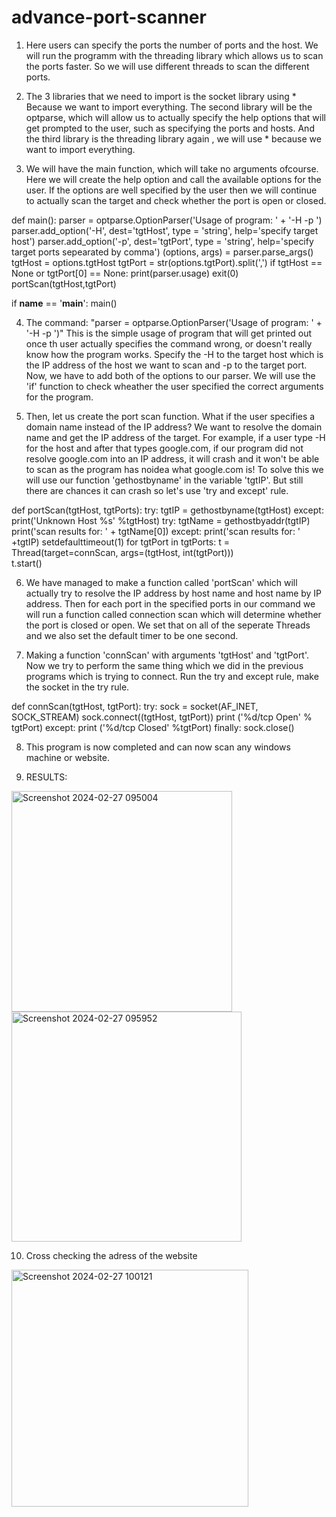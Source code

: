 # advance-port-scanner
1.  Here users can specify the ports the number of ports and the host. We will run the programm with the threading library which allows us to scan the ports faster. So we will use different threads to scan the different ports.

2. The 3 libraries that we need to import is the socket library using * Because we want to import everything. The second library will be the optparse, which will allow us to actually specify the help options that will get prompted to the user, such as specifying the ports and hosts. And the third library is the threading library again , we will use * because we want to import everything.

3.  We will have the main function, which will take no arguments ofcourse. Here we will create the help option and call the available options for the user. If the options are well specified by the user then we will continue to actually scan the target and check whether the port is open or closed.

def main():
        parser = optparse.OptionParser('Usage of program: ' + '-H <target host> -p <target ports>')
        parser.add_option('-H', dest='tgtHost', type = 'string', help='specify target host')
        parser.add_option('-p', dest='tgtPort', type = 'string', help='specify target ports sepearated by comma')
        (options, args) = parser.parse_args()
        tgtHost = options.tgtHost
        tgtPort = str(options.tgtPort).split(',')
        if tgtHost == None or tgtPort[0] == None:
                print(parser.usage)
                exit(0)
        portScan(tgtHost,tgtPort)

if __name__ == '__main__':
        main()

4.  The command:
"parser = optparse.OptionParser('Usage of program: ' + '-H <target host> -p <target ports>')"
This is the simple usage of program that will get printed out once th user actually specifies the command wrong, or doesn't really know how the program works.
Specify the -H to the target host which is the IP address of the host we want to scan
and -p to the target port. Now, we have to add both of the options to our parser.  We will use the 'if' function to check wheather the user specified the correct arguments for the program. 

5.  Then, let us create the port scan function. 
 What if the user specifies a domain name instead of the IP address? We want to resolve the domain name and get the IP address of the target. For example, if a user type -H for the host and after that types google.com, if our program did not resolve google.com into an IP address, it will crash and it won't be able to scan as the program has noidea what google.com is! To solve this we will use our function 'gethostbyname' in the variable 'tgtIP'. But still there are chances it can crash so let's use 'try and except' rule.

 def portScan(tgtHost, tgtPorts):
        try:
                tgtIP = gethostbyname(tgtHost)
        except:
                print('Unknown Host %s' %tgtHost)
        try:
                tgtName = gethostbyaddr(tgtIP)
                print('scan results for: ' + tgtName[0])
        except:
                print('scan results for: ' +tgtIP)
        setdefaulttimeout(1)
        for tgtPort in tgtPorts:
                t = Thread(target=connScan, args=(tgtHost, int(tgtPort)))               
                t.start()

6.  We have managed to make a function called 'portScan' which will actually try to resolve the IP address by host name and host name by IP address. Then for each port in the specified ports in our command we will run a function called connection scan which will determine whether the port is closed or open. We set that on all of the seperate Threads and we also set the default timer to be one second.

7. Making a function 'connScan' with arguments 'tgtHost' and 'tgtPort'. Now we try to perform the same thing which we did in the previous programs which is trying to connect. Run the try and except rule, make the socket in the try rule.

def connScan(tgtHost, tgtPort):
        try:
                sock = socket(AF_INET, SOCK_STREAM)
                sock.connect((tgtHost, tgtPort))
                print ('%d/tcp Open' % tgtPort)
        except:
                print ('%d/tcp Closed' %tgtPort)
        finally:
                sock.close()

8.  This program is now completed and can now scan any windows machine or website.

9. RESULTS:
<img width="353" alt="Screenshot 2024-02-27 095004" src="https://github.com/juikalan21/advance-port-scanner/assets/159107774/4352efee-e40f-485f-8542-b21510d2e1d1">
<img width="368" alt="Screenshot 2024-02-27 095952" src="https://github.com/juikalan21/advance-port-scanner/assets/159107774/b3e4514f-bd92-4f91-b5c4-4f247d91ace8">

10. Cross checking the adress of the website
<img width="379" alt="Screenshot 2024-02-27 100121" src="https://github.com/juikalan21/advance-port-scanner/assets/159107774/c8d71bca-c4b5-4cd4-9bb0-3f8583ba9bfe">




